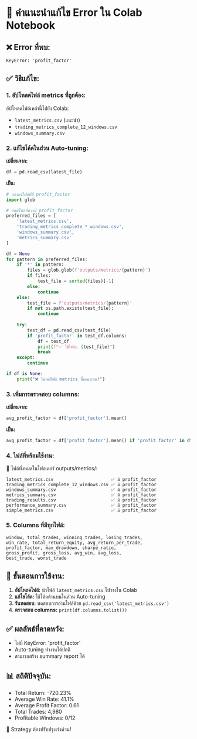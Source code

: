 
# 🔧 คำแนะนำแก้ไข Error ใน Colab Notebook

## ❌ Error ที่พบ:
```
KeyError: 'profit_factor'
```

## ✅ วิธีแก้ไข:

### 1. อัปโหลดไฟล์ metrics ที่ถูกต้อง:
อัปโหลดไฟล์เหล่านี้ไปยัง Colab:
- `latest_metrics.csv` (แนะนำ)
- `trading_metrics_complete_12_windows.csv`
- `windows_summary.csv`

### 2. แก้ไขโค้ดในส่วน Auto-tuning:

**เปลี่ยนจาก:**
```python
df = pd.read_csv(latest_file)
```

**เป็น:**
```python
# ลองหาไฟล์ที่มี profit_factor
import glob

# ลิสต์ไฟล์ที่ควรมี profit_factor
preferred_files = [
    'latest_metrics.csv',
    'trading_metrics_complete_*_windows.csv', 
    'windows_summary.csv',
    'metrics_summary.csv'
]

df = None
for pattern in preferred_files:
    if '*' in pattern:
        files = glob.glob(f'outputs/metrics/{pattern}')
        if files:
            test_file = sorted(files)[-1]
        else:
            continue
    else:
        test_file = f'outputs/metrics/{pattern}'
        if not os.path.exists(test_file):
            continue
    
    try:
        test_df = pd.read_csv(test_file)
        if 'profit_factor' in test_df.columns:
            df = test_df
            print(f"✅ ใช้ไฟล์: {test_file}")
            break
    except:
        continue

if df is None:
    print("❌ ไม่พบไฟล์ metrics ที่เหมาะสม!")
```

### 3. เพิ่มการตรวจสอบ columns:

**เปลี่ยนจาก:**
```python
avg_profit_factor = df['profit_factor'].mean()
```

**เป็น:**
```python
avg_profit_factor = df['profit_factor'].mean() if 'profit_factor' in df.columns else 0.5
```

### 4. ไฟล์ที่พร้อมใช้งาน:

📄 ไฟล์ทั้งหมดในโฟลเดอร์ outputs/metrics/:
```
latest_metrics.csv                      ✅ มี profit_factor
trading_metrics_complete_12_windows.csv ✅ มี profit_factor  
windows_summary.csv                     ✅ มี profit_factor
metrics_summary.csv                     ✅ มี profit_factor
trading_results.csv                     ✅ มี profit_factor
performance_summary.csv                 ✅ มี profit_factor
simple_metrics.csv                      ✅ มี profit_factor
```

### 5. Columns ที่มีทุกไฟล์:
```
window, total_trades, winning_trades, losing_trades, 
win_rate, total_return_equity, avg_return_per_trade, 
profit_factor, max_drawdown, sharpe_ratio, 
gross_profit, gross_loss, avg_win, avg_loss, 
best_trade, worst_trade
```

## 🚀 ขั้นตอนการใช้งาน:

1. **อัปโหลดไฟล์:** นำไฟล์ `latest_metrics.csv` ไปวางใน Colab
2. **แก้ไขโค้ด:** ใช้โค้ดด้านบนในส่วน Auto-tuning
3. **รันทดสอบ:** ทดสอบการอ่านไฟล์ด้วย `pd.read_csv('latest_metrics.csv')`
4. **ตรวจสอบ columns:** `print(df.columns.tolist())`

## ✅ ผลลัพธ์ที่คาดหวัง:
- ไม่มี KeyError: 'profit_factor'
- Auto-tuning ทำงานได้ปกติ
- สามารถสร้าง summary report ได้

## 📊 สถิติปัจจุบัน:
- Total Return: -720.23%
- Average Win Rate: 41.1%
- Average Profit Factor: 0.61
- Total Trades: 4,980
- Profitable Windows: 0/12

🎯 Strategy ต้องปรับปรุงเร่งด่วน!
